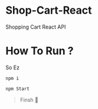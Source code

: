 # Shop-Cart-React
Shopping Cart React API 

# How To Run ?

So Ez

```
npm i
```
```
npm Start
```
> Finsh 🤩
